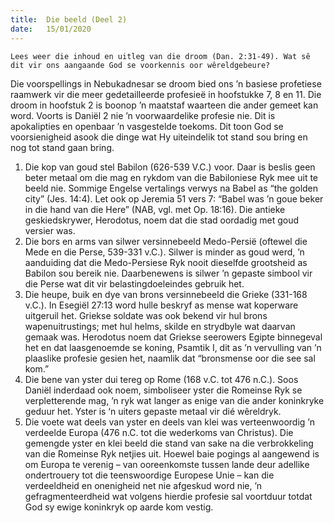 ```yaml
---
title:  Die beeld (Deel 2)
date:   15/01/2020
---
```


`Lees weer die inhoud en uitleg van die droom (Dan. 2:31-49). Wat sê dit vir ons aangaande God se voorkennis oor wêreldgebeure?` 

Die voorspellings in Nebukadnesar se droom bied ons ’n basiese profetiese raamwerk vir die meer gedetailleerde profesieë in hoofstukke 7, 8 en 11. Die droom in hoofstuk 2 is boonop ’n maatstaf waarteen die ander gemeet kan word. Voorts is Daniël 2 nie ’n voorwaardelike profesie nie. Dit is apokalipties en openbaar ’n vasgestelde toekoms. Dit toon God se voorsienigheid asook die dinge wat Hy uiteindelik tot stand sou bring en nog tot stand gaan bring. 

1. Die kop van goud stel Babilon (626-539 V.C.) voor. Daar is beslis geen beter metaal om die mag en rykdom van die Babiloniese Ryk mee uit te beeld nie. Sommige Engelse vertalings verwys na Babel as “the golden city” (Jes. 14:4). Let ook op Jeremia 51 vers 7: “Babel was ’n goue beker in die hand van die Here” (NAB, vgl. met Op. 18:16). Die antieke geskiedskrywer, Herodotus, noem dat die stad oordadig met goud versier was. 
2. Die bors en arms van silwer versinnebeeld Medo-Persië (oftewel die Mede en die Perse, 539-331 v.C.). Silwer is minder as goud werd, ’n aanduiding dat die Medo-Persiese Ryk nooit dieselfde grootsheid as Babilon sou bereik nie. Daarbenewens is silwer ’n gepaste simbool vir die Perse wat dit vir belastingdoeleindes gebruik het. 
3. Die heupe, buik en dye van brons versinnebeeld die Grieke (331-168 v.C.). In Esegiël 27:13 word hulle beskryf as mense wat koperware uitgeruil het. Griekse soldate was ook bekend vir hul brons wapenuitrustings; met hul helms, skilde en strydbyle wat daarvan gemaak was. Herodotus noem dat Griekse seerowers Egipte binnegeval het en dat laasgenoemde se koning, Psamtik I, dit as ’n vervulling van ’n plaaslike profesie gesien het, naamlik dat “bronsmense oor die see sal kom.” 
4. Die bene van yster dui tereg op Rome (168 v.C. tot 476 n.C.). Soos Daniël inderdaad ook noem, simboliseer yster die Romeinse Ryk se verpletterende mag, ’n ryk wat langer as enige van die ander koninkryke geduur het. Yster is ‘n uiters gepaste metaal vir dié wêreldryk. 
5. Die voete wat deels van yster en deels van klei was verteenwoordig ’n verdeelde Europa (476 n.C. tot die wederkoms van Christus). Die gemengde yster en klei beeld die stand van sake na die verbrokkeling van die Romeinse Ryk netjies uit. Hoewel baie pogings al aangewend is om Europa te verenig – van ooreenkomste tussen lande deur adellike ondertrouery tot die teenswoordige Europese Unie – kan die verdeeldheid en onenigheid net nie afgeskud word nie, ’n gefragmenteerdheid wat volgens hierdie profesie sal voortduur totdat God sy ewige koninkryk op aarde kom vestig.